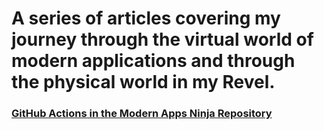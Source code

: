 #  A series of articles covering my journey through the virtual world of modern applications and through the physical world in my Revel.

### [GitHub Actions in the Modern Apps Ninja Repository](ninjaActions/NinjaGitHubActions.md)
